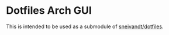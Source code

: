 # Dotfiles Arch GUI

This is intended to be used as a submodule of [sneivandt/dotfiles](https://github.com/sneivandt/dotfiles).